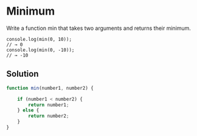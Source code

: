 # Minimum

Write a function min that takes two arguments and returns their minimum.


```
console.log(min(0, 10));
// → 0
console.log(min(0, -10));
// → -10

```

## Solution

```js
function min(number1, number2) {

    if (number1 < number2) {
        return number1;
    } else {
        return number2;
    }
}
```